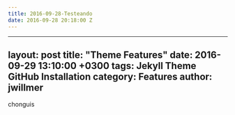 ```yaml
---
title: 2016-09-28-Testeando
date: 2016-09-28 20:18:00 Z
---
```


---
layout:            post
title:             "Theme Features"
date:              2016-09-29 13:10:00 +0300
tags:              Jekyll Theme GitHub Installation 
category:          Features
author:            jwillmer
---

chonguis